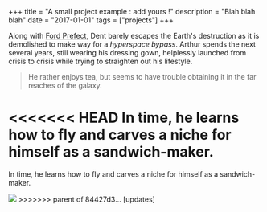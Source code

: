 +++
title = "A small project example : add yours !"
description = "Blah blah blah"
date = "2017-01-01"
tags = ["projects"]
+++

Along with [Ford Prefect](https://en.wikipedia.org/wiki/Ford_Prefect_\(character\)), Dent barely escapes the Earth's destruction as it is demolished to make way for a *hyperspace bypass*. Arthur spends the next several years, still wearing his dressing gown, helplessly launched from crisis to crisis while trying to straighten out his lifestyle.  
 
> He rather enjoys tea, but seems to have trouble obtaining it in the far reaches of the galaxy.  
 
<<<<<<< HEAD
In time, he learns how to fly and carves a niche for himself as a sandwich-maker.
=======
In time, he learns how to fly and carves a niche for himself as a sandwich-maker. 
 
<img src="//placehold.it/300x300" class="profile"> 
>>>>>>> parent of 84427d3... [updates]
